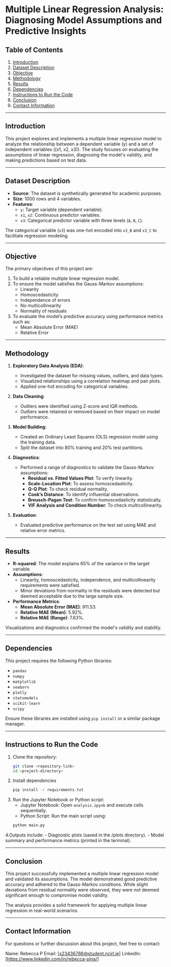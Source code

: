 # Multiple Linear Regression Analysis: Diagnosing Model Assumptions and Predictive Insights

## Table of Contents
1. [Introduction](#introduction)
2. [Dataset Description](#dataset-description)
3. [Objective](#objective)
4. [Methodology](#methodology)
5. [Results](#results)
6. [Dependencies](#dependencies)
7. [Instructions to Run the Code](#instructions-to-run-the-code)
8. [Conclusion](#conclusion)
9. [Contact Information](#contact-information)

---

## Introduction
This project explores and implements a multiple linear regression model to analyze the relationship between a dependent variable \(y\) and a set of independent variables (\(x1, x2, x3\)). The study focuses on evaluating the assumptions of linear regression, diagnosing the model's validity, and making predictions based on test data.

---

## Dataset Description
- **Source**: The dataset is synthetically generated for academic purposes.
- **Size**: 1000 rows and 4 variables.
- **Features**:
  - `y`: Target variable (dependent variable).
  - `x1`, `x2`: Continuous predictor variables.
  - `x3`: Categorical predictor variable with three levels (`A`, `B`, `C`).

The categorical variable (`x3`) was one-hot encoded into `x3_B` and `x3_C` to facilitate regression modeling.

---

## Objective
The primary objectives of this project are:
1. To build a reliable multiple linear regression model.
2. To ensure the model satisfies the Gauss-Markov assumptions:
   - Linearity
   - Homoscedasticity
   - Independence of errors
   - No multicollinearity
   - Normality of residuals
3. To evaluate the model’s predictive accuracy using performance metrics such as:
   - Mean Absolute Error (MAE)
   - Relative Error

---

## Methodology
1. **Exploratory Data Analysis (EDA)**:
   - Investigated the dataset for missing values, outliers, and data types.
   - Visualized relationships using a correlation heatmap and pair plots.
   - Applied one-hot encoding for categorical variables.

2. **Data Cleaning**:
   - Outliers were identified using Z-score and IQR methods.
   - Outliers were retained or removed based on their impact on model performance.

3. **Model Building**:
   - Created an Ordinary Least Squares (OLS) regression model using the training data.
   - Split the dataset into 80% training and 20% test partitions.

4. **Diagnostics**:
   - Performed a range of diagnostics to validate the Gauss-Markov assumptions:
     - **Residual vs. Fitted Values Plot**: To verify linearity.
     - **Scale-Location Plot**: To assess homoscedasticity.
     - **Q-Q Plot**: To check residual normality.
     - **Cook’s Distance**: To identify influential observations.
     - **Breusch-Pagan Test**: To confirm homoscedasticity statistically.
     - **VIF Analysis and Condition Number**: To check multicollinearity.

5. **Evaluation**:
   - Evaluated predictive performance on the test set using MAE and relative error metrics.

---

## Results
- **R-squared**: The model explains 65% of the variance in the target variable.
- **Assumptions**:
  - Linearity, homoscedasticity, independence, and multicollinearity requirements were satisfied.
  - Minor deviations from normality in the residuals were detected but deemed acceptable due to the large sample size.
- **Performance Metrics**:
  - **Mean Absolute Error (MAE)**: 911.53.
  - **Relative MAE (Mean)**: 5.92%.
  - **Relative MAE (Range)**: 7.63%.

Visualizations and diagnostics confirmed the model's validity and stability.

---

## Dependencies
This project requires the following Python libraries:
- `pandas`
- `numpy`
- `matplotlib`
- `seaborn`
- `plotly`
- `statsmodels`
- `scikit-learn`
- `scipy`

Ensure these libraries are installed using `pip install` or a similar package manager.

---

## Instructions to Run the Code
1. Clone the repository:
   ```bash
   git clone <repository-link>
   cd <project-directory>
2. Install dependencies
   ```bash
   pip install -r requirements.txt
3. Run the Jupyter Notebook or Python script:
	- Jupyter Notebook: Open `analysis.ipynb` and execute cells sequentially.
	- Python Script: Run the main script using:
	```bash
	python main.py
4.Outputs include:
	- Diagnostic plots (saved in the /plots directory).
	- Model summary and performance metrics (printed in the terminal).

---

## Conclusion
This project successfully implemented a multiple linear regression model and validated its assumptions. The model demonstrated good predictive accuracy and adhered to the Gauss-Markov conditions. While slight deviations from residual normality were observed, they were not deemed significant enough to compromise model validity.

The analysis provides a solid framework for applying multiple linear regression in real-world scenarios.

---

## Contact Information
For questions or further discussion about this project, feel free to contact:

Name: Rebecca P
Email: [x23436786@student.ncirl.ie]
LinkedIn: [https://www.linkedin.com/in/rebecca-pina/]
